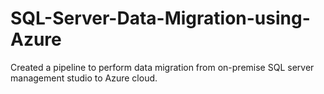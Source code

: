 # SQL-Server-Data-Migration-using-Azure
Created a pipeline to perform data migration from on-premise SQL server management studio to Azure cloud.

